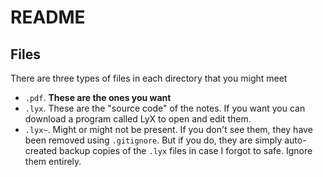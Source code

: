 # README

## Files

There are three types of files in each directory that you might meet

- `.pdf`. **These are the ones you want**
- `.lyx`. These are the "source code" of the notes. If you want you can download a program called LyX to open and edit them.
- `.lyx~`. Might or might not be present. If you don't see them, they have been removed using `.gitignore`. But if you do, they are simply auto-created backup copies of the `.lyx` files in case I forgot to safe. Ignore them entirely.
